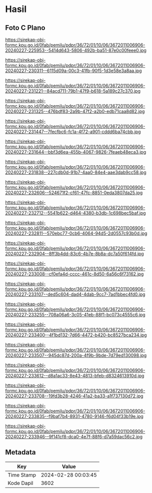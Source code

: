 # Hasil

## Foto C Plano

https://sirekap-obj-formc.kpu.go.id/0fab/pemilu/pdpr/36/72/01/10/06/3672011006906-20240227-225953--5414d643-5806-492b-ba51-87e0c00feee0.jpg

https://sirekap-obj-formc.kpu.go.id/0fab/pemilu/pdpr/36/72/01/10/06/3672011006906-20240227-230311--6115d09a-00c3-41fb-90f5-1d3e58e3a8aa.jpg

https://sirekap-obj-formc.kpu.go.id/0fab/pemilu/pdpr/36/72/01/10/06/3672011006906-20240227-231221--84acd711-79b1-47f9-b618-5a189c27c370.jpg

https://sirekap-obj-formc.kpu.go.id/0fab/pemilu/pdpr/36/72/01/10/06/3672011006906-20240227-231325--476bdf83-2a9b-47f2-a2b0-edb71caa8d82.jpg

https://sirekap-obj-formc.kpu.go.id/0fab/pemilu/pdpr/36/72/01/10/06/3672011006906-20240227-231447--7fecfbc6-fc1a-4f72-a901-cddd6ba74cbb.jpg

https://sirekap-obj-formc.kpu.go.id/0fab/pemilu/pdpr/36/72/01/10/06/3672011006906-20240227-231644--bbf3d6ea-455b-4067-9826-7feaeb48eca3.jpg

https://sirekap-obj-formc.kpu.go.id/0fab/pemilu/pdpr/36/72/01/10/06/3672011006906-20240227-231838--227cdb0d-91b7-4aa0-84e4-aae3dab9cc58.jpg

https://sirekap-obj-formc.kpu.go.id/0fab/pemilu/pdpr/36/72/01/10/06/3672011006906-20240227-232606--524671f2-cf61-47fc-8851-0eda3807da25.jpg

https://sirekap-obj-formc.kpu.go.id/0fab/pemilu/pdpr/36/72/01/10/06/3672011006906-20240227-232712--5541b622-d464-4380-b3db-1c698bec5baf.jpg

https://sirekap-obj-formc.kpu.go.id/0fab/pemilu/pdpr/36/72/01/10/06/3672011006906-20240227-232811--570ebc77-0cb6-4064-94d5-2d0557c93b0d.jpg

https://sirekap-obj-formc.kpu.go.id/0fab/pemilu/pdpr/36/72/01/10/06/3672011006906-20240227-232904--8ff3b4dd-83c6-4b7e-8b8a-dc7a50f614fd.jpg

https://sirekap-obj-formc.kpu.go.id/0fab/pemilu/pdpr/36/72/01/10/06/3672011006906-20240227-233008--cf0efa4d-cccc-461c-8d50-6a56c6f73162.jpg

https://sirekap-obj-formc.kpu.go.id/0fab/pemilu/pdpr/36/72/01/10/06/3672011006906-20240227-233107--ded5c604-dad4-4dab-9cc7-7ad1bbec4fd0.jpg

https://sirekap-obj-formc.kpu.go.id/0fab/pemilu/pdpr/36/72/01/10/06/3672011006906-20240227-233255--708a06a6-3c05-41eb-88f1-bc073c4555c6.jpg

https://sirekap-obj-formc.kpu.go.id/0fab/pemilu/pdpr/36/72/01/10/06/3672011006906-20240227-233400--4f1bd132-7d66-4472-b420-bc8527bca234.jpg

https://sirekap-obj-formc.kpu.go.id/0fab/pemilu/pdpr/36/72/01/10/06/3672011006906-20240227-233507--945dc87d-200a-4f9b-9bde-7d79ed130098.jpg

https://sirekap-obj-formc.kpu.go.id/0fab/pemilu/pdpr/36/72/01/10/06/3672011006906-20240227-233612--d8a1ac33-8e43-4813-bfeb-d8324613910d.jpg

https://sirekap-obj-formc.kpu.go.id/0fab/pemilu/pdpr/36/72/01/10/06/3672011006906-20240227-233708--19fd3b28-4246-41a2-ba33-a1f737130d72.jpg

https://sirekap-obj-formc.kpu.go.id/0fab/pemilu/pdpr/36/72/01/10/06/3672011006906-20240227-233835--f9baf7b4-8931-4780-9146-f6d04f33b19e.jpg

https://sirekap-obj-formc.kpu.go.id/0fab/pemilu/pdpr/36/72/01/10/06/3672011006906-20240227-233946--9f141cf8-dca0-4e7f-88f6-d7a59dac56c2.jpg


## Metadata

| Key        | Value               |
| ---------- | ------------------- |
| Time Stamp | 2024-02-28 00:03:45 |
| Kode Dapil | 3602                |



